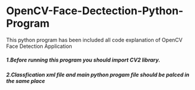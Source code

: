 # OpenCV-Face-Dectection-Python-Program
This python program has been included all code explanation of OpenCV Face Detection Application
##### 1.Before running this program you should import CV2 library.
##### 2.Classfication xml file and main python progam file should be palced in the same place


